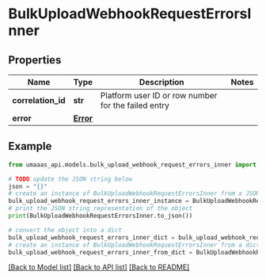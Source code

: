 # BulkUploadWebhookRequestErrorsInner


## Properties

Name | Type | Description | Notes
------------ | ------------- | ------------- | -------------
**correlation_id** | **str** | Platform user ID or row number for the failed entry | 
**error** | [**Error**](Error.md) |  | 

## Example

```python
from umaaas_api.models.bulk_upload_webhook_request_errors_inner import BulkUploadWebhookRequestErrorsInner

# TODO update the JSON string below
json = "{}"
# create an instance of BulkUploadWebhookRequestErrorsInner from a JSON string
bulk_upload_webhook_request_errors_inner_instance = BulkUploadWebhookRequestErrorsInner.from_json(json)
# print the JSON string representation of the object
print(BulkUploadWebhookRequestErrorsInner.to_json())

# convert the object into a dict
bulk_upload_webhook_request_errors_inner_dict = bulk_upload_webhook_request_errors_inner_instance.to_dict()
# create an instance of BulkUploadWebhookRequestErrorsInner from a dict
bulk_upload_webhook_request_errors_inner_from_dict = BulkUploadWebhookRequestErrorsInner.from_dict(bulk_upload_webhook_request_errors_inner_dict)
```
[[Back to Model list]](../README.md#documentation-for-models) [[Back to API list]](../README.md#documentation-for-api-endpoints) [[Back to README]](../README.md)


